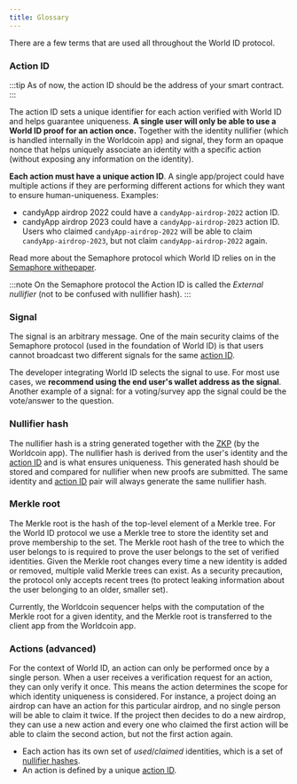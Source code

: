 ```yaml
---
title: Glossary
---
```


There are a few terms that are used all throughout the World ID protocol.

<div id="external-nullifier"></div>

### Action ID

:::tip
As of now, the action ID should be the address of your smart contract.
:::

The action ID sets a unique identifier for each action verified with World ID and helps guarantee uniqueness. **A single user will only be able to use a World ID proof for an action once.** Together with the identity nullifier (which is handled internally in the Worldcoin app) and signal, they form an opaque nonce that helps uniquely associate an identity with a specific action (without exposing any information on the identity).

**Each action must have a unique action ID**. A single app/project could have multiple actions if they are performing different actions for which they want to ensure human-uniqueness. Examples:

- candyApp airdrop 2022 could have a `candyApp-airdrop-2022` action ID.
- candyApp airdrop 2023 could have a `candyApp-airdrop-2023` action ID. Users who claimed `candyApp-airdrop-2022` will be able to claim `candyApp-airdrop-2023`, but not claim `candyApp-airdrop-2022` again.

Read more about the Semaphore protocol which World ID relies on in the [Semaphore withepaper](https://docs.zkproof.org/pages/standards/accepted-workshop3/proposal-semaphore.pdf).

:::note
On the Semaphore protocol the Action ID is called the _External nullifier_ (not to be confused with nullifier hash).
:::

### Signal

The signal is an arbitrary message. One of the main security claims of the Semaphore protocol (used in the foundation of World ID) is that users cannot broadcast two different signals for the same [action ID](#action-id).

The developer integrating World ID selects the signal to use. For most use cases, we **recommend using the end user's wallet address as the signal**. Another example of a signal: for a voting/survey app the signal could be the vote/answer to the question.

### Nullifier hash

The nullifier hash is a string generated together with the [ZKP](/docs/advanced/zero-knowledge-proofs) (by the Worldcoin app). The nullifier hash is derived from the user's identity and the [action ID](#action-id) and is what ensures uniqueness. This generated hash should be stored and compared for nullifier when new proofs are submitted. The same identity and [action ID](#action-id) pair will always generate the same nullifier hash.

### Merkle root

The Merkle root is the hash of the top-level element of a Merkle tree. For the World ID protocol we use a Merkle tree to store the identity set and prove membership to the set. The Merkle root hash of the tree to which the user belongs to is required to prove the user belongs to the set of verified identities. Given the Merkle root changes every time a new identity is added or removed, multiple valid Merkle trees can exist. As a security precaution, the protocol only accepts recent trees (to protect leaking information about the user belonging to an older, smaller set).

Currently, the Worldcoin sequencer helps with the computation of the Merkle root for a given identity, and the Merkle root is transferred to the client app from the Worldcoin app.

### Actions (advanced)

For the context of World ID, an action can only be performed once by a single person. When a user receives a verification request for an action, they can only verify it once. This means the action determines the scope for which identity uniqueness is considered. For instance, a project doing an airdrop can have an action for this particular airdrop, and no single person will be able to claim it twice. If the project then decides to do a new airdrop, they can use a new action and every one who claimed the first action will be able to claim the second action, but not the first action again.

- Each action has its own set of _used_/_claimed_ identities, which is a set of [nullifier hashes](#nullifier-hash).
- An action is defined by a unique [action ID](#action-id).
